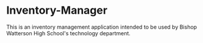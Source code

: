 # Inventory-Manager
This is an inventory management application intended to be used by Bishop Watterson High School's technology department.
